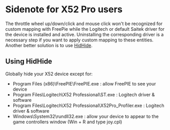 # Sidenote for X52 Pro users

The throttle wheel up/down/click and mouse click won't be recognized for custom mapping with FreePie while the Logitech or default Saitek driver for the device is installed and active. Uninstalling the corresponding driver is a necessary step if you want to apply custom mapping to these entities. Another better solution is to use [HidHide](https://github.com/ViGEm/HidHide).

## Using HidHide
Globally hide your X52 device except for:

- Program Files (x86)\FreePIE\FreePIE.exe : allow FreePIE to see your device
- Program Files\Logitech\X52 Professional\ST.exe : Logitech driver & software
- Program Files\Logitech\X52 Professional\X52Pro_Profiler.exe : Logitech driver & software
- Windows\System32\rundll32.exe : allow your device to appear to the game controllers window (Win + R and type joy.cpl)